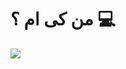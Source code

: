 # من کی ام ؟ 💻
<img align="center" src="https://img.freepik.com/premium-vector/javascript-vector-icon-design-illustration_1174953-25696.jpg?w=740"/>
